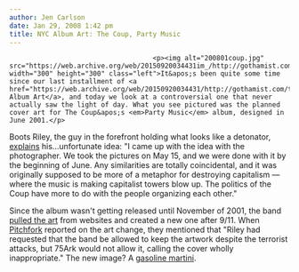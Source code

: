 ```yaml
---
author: Jen Carlson
date: Jan 29, 2008 1:42 pm
title: NYC Album Art: The Coup, Party Music
---
```


	
										<p><img alt="200801coup.jpg" src="https://web.archive.org/web/20150920034431im_/http://gothamist.com/attachments/arts_jen/200801coup.jpg" width="300" height="300" class="left">It&apos;s been quite some time since our last installment of <a href="https://web.archive.org/web/20150920034431/http://gothamist.com/tags/NYC%20Album%20Art">NYC Album Art</a>, and today we look at a controversial one that never actually saw the light of day. What you see pictured was the planned cover art for The Coup&apos;s <em>Party Music</em> album, designed in June 2001.</p>

<p>Boots Riley, the guy in the forefront holding what looks like a detonator, <a href="https://web.archive.org/web/20150920034431/http://www.snopes.com/rumors/thecoup.htm">explains</a> his...unfortunate idea: &quot;I came up with the idea with the photographer. We took the pictures on May 15, and we were done with it by the beginning of June. Any similarities are totally coincidental, and it was originally supposed to be more of a metaphor for destroying capitalism &#x2014; where the music is making capitalist towers blow up. The politics of the Coup have more to do with the people organizing each other.&quot;</p>

<p>Since the album wasn&apos;t getting released until November of 2001, the band <a href="https://web.archive.org/web/20150920034431/http://www.wired.com/culture/lifestyle/news/2001/09/46771">pulled the art</a> from websites and created a new one after 9/11. When <a href="https://web.archive.org/web/20150920034431/http://www.pitchforkmedia.com/article/news/32128-the-coup-to-change-cover-to-non-wtc-disaster">Pitchfork</a> reported on the art change, they mentioned that &quot;Riley had requested that the band be allowed to keep the artwork despite the terrorist attacks, but 75Ark would not allow it, calling the cover wholly inappropriate.&quot; The new image? A <a href="https://web.archive.org/web/20150920034431/http://www.amazon.com/Party-Music-Coup/dp/B00005N6RO">gasoline martini</a>.</p>					
										
									
				